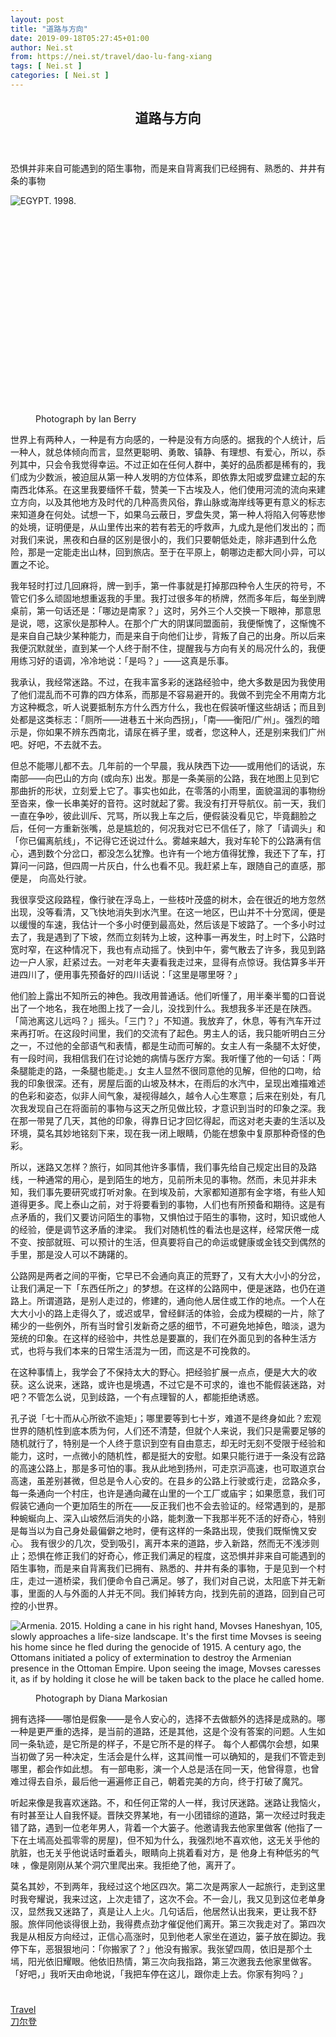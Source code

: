 ```yaml
---
layout: post
title: "道路与方向"
date: 2019-09-18T05:27:45+01:00
author: Nei.st
from: https://nei.st/travel/dao-lu-fang-xiang
tags: [ Nei.st ]
categories: [ Nei.st ]
---
```


<article class="post-3435 post type-post status-publish format-standard hentry category-travel tag-daoerdeng" id="post-3435">
 <header class="page-header medium Archives">
  <div class="page-header__image">
  </div>
  <div class="page-header__content">
   <h1 class="page-title text-align-center">
    道路与方向
   </h1>
  </div>
 </header>
 <div class="entry-content aesop-entry-content" id="post-3435-content">
  <link as="font" crossorigin="anonymous" href="//cdn.jsdelivr.net/gh/0nd1jyU39XQ/_/glyph/font-face/0uIzqoZjSuJfvSBnvgXTcApMtcVhMcpr.woff" rel="preload" type="font/woff"/>
  <link as="font" crossorigin="anonymous" href="//cdn.jsdelivr.net/gh/0nd1jyU39XQ/_/glyph/font-face/1sTnSLZWDKucPX6SAk.woff" rel="preload" type="font/woff"/>
  <p class="blog-post__description">
   恐惧并非来自可能遇到的陌生事物，而是来自背离我们已经拥有、熟悉的、井井有条的事物
  </p>
  <span id="more-3435">
  </span>
  <div class="container img component-image">
   <div class="aspectRatioPlaceholder" style="padding-bottom:66.47780925401322%;height: 0;">
    <div class="progressiveMedia" data-height="704" data-width="1059">
     <img alt="EGYPT. 1998." class="progressiveMedia-image" data-src="https://cdn.jsdelivr.net/gh/0nd1jyU39XQ/_/img/1/e52bf525gy1ftqjtmifptj20tf0jkgo2.jpg" src="https://cdn.jsdelivr.net/gh/0nd1jyU39XQ/_/img/1/e52bf525gy1ftqjtmifptj20tf0jkgo2.jpg"/>
    </div>
   </div>
   <div class="aesop-image-component">
    <figure class="aesop-image-component-image aesop-component-align-center aesop-image-component-caption-left">
     <figcaption class="aesop-image-component-caption">
      <p class="aesop-cap-description">
       Photograph by Ian Berry
      </p>
      <p class="aesop-cap-cred">
      </p>
     </figcaption>
    </figure>
   </div>
  </div>
  <p>
   世界上有两种人，一种是有方向感的，一种是没有方向感的。据我的个人统计，后一种人，就总体倾向而言，显然更聪明、勇敢、镇静、有理想、有爱心，所以，忝列其中，只会令我觉得幸运。不过正如在任何人群中，美好的品质都是稀有的，我们成为少数派，被迫屈从第一种人发明的方位体系，即依靠太阳或罗盘建立起的东南西北体系。在这里我要缅怀千载，赞美一下古埃及人，他们使用河流的流向来建立方向，以及其他地方及时代的几种高贵风俗，靠山脉或海岸线等更有意义的标志来知道身在何处。试想一下，如果乌云蔽日，罗盘失灵，第一种人将陷入何等悲惨的处境，证明便是，从山里传出来的若有若无的呼救声，九成九是他们发出的；而对我们来说，黑夜和白昼的区别是很小的，我们只要朝低处走，除非遇到什么危险，那是一定能走出山林，回到旅店。至于在平原上，朝哪边走都大同小异，可以置之不论。
  </p>
  <p>
   我年轻时打过几回麻将，牌一到手，第一件事就是打掉那四种令人生厌的符号，不管它们多么顽固地想重返我的手里。我打过很多年的桥牌，然而多年后，每坐到牌桌前，第一句话还是：「哪边是南家？」这时，另外三个人交换一下眼神，那意思是说，嗯，这家伙是那种人。在那个广大的阴谋同盟面前，我便惭愧了，这惭愧不是来自自己缺少某种能力，而是来自于向他们让步，背叛了自己的出身。所以后来我便沉默就坐，直到某一个人终于耐不住，提醒我与方向有关的局况什么的，我便用练习好的语调，冷冷地说：「是吗？」——这真是乐事。
  </p>
  <p>
   我承认，我经常迷路。不过，在我丰富多彩的迷路经验中，绝大多数是因为我使用了他们混乱而不可靠的四方体系，而那是不容易避开的。我做不到完全不用南方北方这种概念，听人说要抵制东方什么西方什么，我也在假装听懂这些胡话；而且到处都是这类标志：「厕所——进巷五十米向西拐」，「南——衡阳/广州」。强烈的暗示是，你如果不辨东西南北，请尿在裤子里，或者，您这种人，还是别来我们广州吧。好吧，不去就不去。
  </p>
  <p>
   但总不能哪儿都不去。几年前的一个早晨，我从陕西下边——或用他们的话说，东南部——向巴山的方向 (或向东) 出发。那是一条美丽的公路，我在地图上见到它那曲折的形状，立刻爱上它了。事实也如此，在零落的小雨里，面貌温润的事物纷至沓来，像一长串美好的音符。这时就起了雾。我没有打开导航仪。前一天，我们一直在争吵，彼此训斥、咒骂，所以我上车之后，便假装没看见它，毕竟翻脸之后，任何一方重新张嘴，总是尴尬的，何况我对它已不信任了，除了「请调头」和「你已偏离航线」，不记得它还说过什么。雾越来越大，我对车轮下的公路满有信心，遇到数个分岔口，都没怎么犹豫。也许有一个地方值得犹豫，我还下了车，打算问一问路，但四周一片灰白，什么也看不见。我赶紧上车，跟随自己的直感，那便是， 向高处行驶。
  </p>
  <p>
   我很享受这段路程，像行驶在浮岛上，一些枝叶茂盛的树木，会在很近的地方忽然出现，没等看清，又飞快地消失到水汽里。在这一地区，巴山并不十分宽阔，便是以缓慢的车速，我估计一个多小时便到最高处，然后该是下坡路了。一个多小时过去了，我是遇到了下坡，然而立刻转为上坡，这种事一再发生，时上时下，公路时宽时窄，在这种情况下，我也有点动摇了。快到中午，雾气散去了许多，我见到路边一户人家，赶紧过去。一对老年夫妻看我走过来，显得有点惊讶。我估算多半开进四川了，便用事先预备好的四川话说：「这里是哪里呀？」
  </p>
  <div class="code-block code-block-1" style="margin: 8px 0; clear: both;">
   <div class="container ads_KbHEVhh8Rw">
    <div class="card card--blog post-sidebar">
     <div class="card-body">
      <div class="logo_ngcontent-kty-0">
      </div>
      <div class="iframe-blocker U6XAMK63Vh00WqvF2BacIQ">
       <div class="background-h60B">
       </div>
       <div class="WumZiPCS4MeMw4pxQ">
       </div>
      </div>
     </div>
     <div class="card-footer">
      <div class="card-footer-wrapper" layout="row bottom-left">
      </div>
     </div>
    </div>
   </div>
  </div>
  <p>
   他们脸上露出不知所云的神色。我改用普通话。他们听懂了，用半秦半蜀的口音说出了一个地名，我在地图上找了一会儿，没找到什么。我想我多半还是在陕西。「简池离这儿远吗？」摇头。「三门？」不知道。我放弃了，休息，等有汽车开过来再打听。在这段时间里，我们的交流有了起色。男主人的话，我只能听明白三分之一，不过他的全部语气和表情，都是生动而可解的。女主人有一条腿不太好使，有一段时间，我相信我们在讨论她的病情与医疗方案。我听懂了他的一句话：「两条腿能走的路，一条腿也能走。」女主人显然不很同意他的见解，但他的口吻，给我的印象很深。还有，房屋后面的山坡及林木，在雨后的水汽中，呈现出难描难述的色彩和姿态，似非人间气象，凝视得越久，越令人心生寒意；后来在别处，有几次我发现自己在将面前的事物与这天之所见做比较，才意识到当时的印象之深。我在那一带晃了几天，其他的印象，得靠日记才回忆得起，而这对老夫妻的生活以及环境，莫名其妙地铭刻下来，现在我一闭上眼睛，仍能在想象中复原那种奇怪的色彩。
  </p>
  <p>
   所以，迷路又怎样？旅行，如同其他许多事情，我们事先给自己规定出目的及路线，一种通常的用心，是到陌生的地方，见前所未见的事物。然而，未见并非未知，我们事先要研究或打听对象。在到埃及前，大家都知道那有金字塔，有些人知道得更多。爬上泰山之前，对于将要看到的事物，人们也有所预备和期待。这是有点矛盾的，我们又要访问陌生的事物，又惧怕过于陌生的事物，这时，知识或他人的经验，便是调节这矛盾的津梁。
   <span class="markup--p">
    我们对随机性的看法也是这样，经常厌倦一成不变、按部就班、可以预计的生活，但真要将自己的命运或健康或金钱交到偶然的手里，那是没人可以不踌躇的。
   </span>
  </p>
  <p>
   公路网是两者之间的平衡，它早已不会通向真正的荒野了，又有大大小小的分岔，让我们满足一下「东西任所之」的梦想。在这样的公路网中，便是迷路，也仍在道路上。所谓道路，是别人走过的，修建的，通向他人居住或工作的地点。一个人在大大小小的路上走得久了，或迟或早，曾经鲜活的体验，会成为模糊的一片，除了稀少的一些例外，所有当时曾引发新奇之感的细节，不可避免地掉色，暗淡，退为笼统的印象。在这样的经验中，共性总是要赢的，我们在外面见到的各种生活方式，也将与我们本来的日常生活混为一团，而这是不可挽救的。
  </p>
  <p>
   在这种事情上，我学会了不保持太大的野心。把经验扩展一点点，便是大大的收获。这么说来，迷路，或许也是境遇，不过它是不可求的，谁也不能假装迷路，对吧？不管怎么说，见到歧路，一个有点理智的人，都能拒绝诱惑。
  </p>
  <p>
   孔子说「七十而从心所欲不逾矩」；哪里要等到七十岁，难道不是终身如此？宏观世界的随机性到底本质为何，人们还不清楚，但就个人来说，我们只是需要足够的随机就行了，特别是一个人终于意识到空有自由意志，却无时无刻不受限于经验和能力，这时，一点微小的随机性，都是挺大的安慰。如果只能行进于一条没有岔路的高速公路上，那是多可怕的事。我从此地到扬州，可走京沪高速，也可取道京台高速，虽差别甚微，但总是令人心安的。在县乡的公路上行驶或行走，岔路众多，每一条通向一个村庄，也许是通向藏在山里的一个工厂或庙宇；如果愿意，我们可假装它通向一个更加陌生的所在——反正我们也不会去验证的。经常遇到的，是那种蜿蜒向上、深入山坡然后消失的小路，能刺激一下我那半死不活的好奇心，特别是每当以为自己身处最偏僻之地时，便有这样的一条路出现，使我们既惭愧又安心。
   <span class="markup--p">
    我有很少的几次，受到吸引，离开本来的道路，步入新路，然而无不浅涉则止；恐惧在修正我们的好奇心，修正我们满足的程度，这恐惧并非来自可能遇到的陌生事物，而是来自背离我们已拥有、熟悉的、井井有条的事物，于是见到一个村庄，走过一道桥梁，我们便命令自己满足。够了，我们对自己说，太阳底下并无新事，里面的人与外面的人并无不同。我们掉转方向，找到先前的道路，回到自己可控的小世界。
   </span>
  </p>
  <div class="container large img">
   <div class="aspectRatioPlaceholder">
    <div class="progressiveMedia" data-height="704" data-width="1056">
     <img alt="Armenia. 2015. Holding a cane in his right hand, Movses Haneshyan, 105, slowly approaches a life-size landscape. It's the first time Movses is seeing his home since he fled during the genocide of 1915. A century ago, the Ottomans initiated a policy of extermination to destroy the Armenian presence in the Ottoman Empire. Upon seeing the image, Movses caresses it, as if by holding it close he will be taken back to the place he called home." class="progressiveMedia-image lazyload" data-src="https://cdn.jsdelivr.net/gh/0nd1jyU39XQ/_/img/1/e52bf525gy1ftqkua7cwuj20tc0jkgsk.jpg" src="https://cdn.jsdelivr.net/gh/0nd1jyU39XQ/_/img/1/e52bf525gy1ftqkua7cwuj20tc0jkgsk.jpg"/>
    </div>
   </div>
   <div class="aesop-image-component">
    <figure class="aesop-image-component-image aesop-component-align-center aesop-image-component-caption-left">
     <figcaption class="aesop-image-component-caption">
      <p class="aesop-cap-description">
       Photograph by Diana Markosian
      </p>
      <p class="aesop-cap-cred">
      </p>
     </figcaption>
    </figure>
   </div>
  </div>
  <p>
   拥有选择——哪怕是假象——是令人安心的，选择不去做额外的选择是成熟的。哪一种是更严重的选择，是当前的道路，还是其他，这是个没有答案的问题。人生如同一条轨迹，是它所是的样子，不是它所不是的样子。
   <span class="markup--p">
    每个人都偶尔会想，如果当初做了另一种决定，生活会是什么样，这其间惟一可以确知的，是我们不管走到哪里，都会作如此想。
   </span>
   有一部电影，演一个人总是活在同一天，他曾得意，也曾难过得去自杀，最后他一遍遍修正自己，朝着完美的方向，终于打破了魔咒。
  </p>
  <div class="code-block code-block-1" style="margin: 8px 0; clear: both;">
   <div class="container ads_KbHEVhh8Rw">
    <div class="card card--blog post-sidebar">
     <div class="card-body">
      <div class="logo_ngcontent-kty-0">
      </div>
      <div class="iframe-blocker U6XAMK63Vh00WqvF2BacIQ">
       <div class="background-h60B">
       </div>
       <div class="WumZiPCS4MeMw4pxQ">
       </div>
      </div>
     </div>
     <div class="card-footer">
      <div class="card-footer-wrapper" layout="row bottom-left">
      </div>
     </div>
    </div>
   </div>
  </div>
  <p>
   听起来像是我喜欢迷路。不，和任何正常的人一样，我讨厌迷路。迷路让我恼火，有时甚至让人自我怀疑。晋陕交界某地，有一小团错综的道路，第一次经过时我走错了路，遇到一位老年男人，背着一个大篓子。他邀请我去他家里做客 (他指了一下在土墕高处孤零零的房屋)，但不知为什么，我强烈地不喜欢他，这无关乎他的肮脏，也无关乎他说话时垂着头，眼睛向上挑着看对方，是
   <span class="markup--p">
    他身上有种低劣的气味
   </span>
   ，像是刚刚从某个洞穴里爬出来。我拒绝了他，离开了。
  </p>
  <p>
   莫名其妙，不到两年，我经过这个地区四次。第二次是两家人一起旅行，走到这里时我夸耀说，我来过这，上次走错了，这次不会。不一会儿，我又见到这位老单身汉，显然我又迷路了，真是让人上火。几句话后，他居然认出我来，更让我不舒服。旅伴同他谈得很上劲，我得费点劲才催促他们离开。第三次我走对了。第四次我是从相反方向经过，正信心高涨时，见到他老人家坐在道边，篓子放在脚边。我停下车，恶狠狠地问：「你搬家了？」他没有搬家。我张望四周，依旧是那个土墕，阳光依旧耀眼。他依旧热情，第三次向我指路，第三次邀我去他家里做客。「好吧，」我听天由命地说，「我把车停在这儿，跟你走上去。你家有狗吗？」
  </p>
  <div class="container ag ah">
   <div class="fe n el">
    <a class="dt du bn bo bp bq br bs bt bu dv dw bx by dx dy" href="https://nei.st/travel/daoerdeng">
     <div class="c ff fg ag ah fh el fi fj ce fk fl fm fn fo fp fq fr fs ft fu">
      <div class="bs em en eo ep eq fv ah fw fg ag bm eu fx q fy fz p ac">
      </div>
     </div>
    </a>
   </div>
  </div>
  <div class="code-block code-block-2" style="margin: 8px 0; clear: both;">
   <br/>
   <div class="container ads_KbHEVhh8Rw">
    <div class="card card--blog post-sidebar">
     <div class="card-body">
      <div class="logo_ngcontent-kty-0">
      </div>
      <div class="iframe-blocker U6XAMK63Vh00WqvF2BacIQ">
       <div class="background-h60B">
       </div>
       <div class="WumZiPCS4MeMw4pxQ">
       </div>
      </div>
     </div>
     <div class="card-footer">
      <div class="card-footer-wrapper" layout="row bottom-left">
      </div>
     </div>
    </div>
   </div>
  </div>
 </div>
 <footer class="entry-footer">
  <div class="categories icon-link">
   <a href="https://nei.st/category/travel" rel="category tag">
    Travel
   </a>
  </div>
  <div class="tags icon-link">
   <a href="https://nei.st/tag/daoerdeng" rel="tag">
    刀尔登
   </a>
  </div>
 </footer>
</article>

